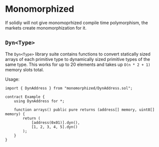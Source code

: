 # Monomorphized

If solidiy will not give monomoprhized compile time polymorphism, the markets
create monomorphization for it.

## `Dyn<Type>`

The `Dyn<Type>` library suite contains functions to convert statically sized
arrays of each primitive type to dynamically sized primitive types of the same
type. This works for up to 20 elements and takes up `O(n * 2 + 1)` memory slots
total.

Usage:

```solidity
import { DynAddress } from "monomorphized/DynAddress.sol";

contract Example {
    using DynAddress for *;

    function arrays() public pure returns (address[] memory, uint8[] memory) {
        return (
            [address(0x01)].dyn(),
            [1, 2, 3, 4, 5].dyn()
        );
    }
}
```
